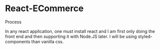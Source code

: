 # React-ECommerce


Process

<p>In any react application, one must install react and I am first only doing the front end and then supporting it with Node.JS later. I will be using styled-components than vanilla css.</p>